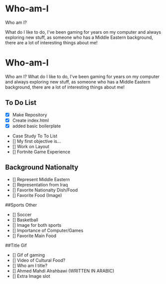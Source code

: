 # Who-am-I
Who am I?

What do I like to do, I've been gaming for years on my computer and always exploring new stuff, as someone who has a Middle Eastern background, there are a lot of interesting things about me!

# Who-am-I
Who am I? What do I like to do, I've been gaming for years on my computer and always exploring new stuff, as someone who has a Middle Eastern background, there are a lot of interesting things about me!

## To Do List
- [x] Make Repository
- [x] Create index.html
- [x] added basic boilerplate
- Case Study To To List
 - [] My first objective is...
 - [] Work on Layout
 - [] Fortnite Game Experience

## Background Nationalty
- [] Represent Middle Eastern
- [] Representation from Iraq
- [] Favorite Nationalty Dish/Food
- [] Favorite Food (Image)

##Sports Other
- [] Soccer
- [] Basketball
- [] Image for both sports
- [] Importance of Computer/Games
- [] Favorite Main Food

##Title Gif
- [] Gif of gaming
- [] Video of Cultural Food?
- [] Who am I title?
- [] Ahmed Mahdi Alrahbawi (WRITTEN IN ARABIC)
- [] Extra Image slot
